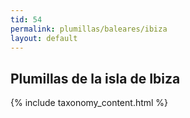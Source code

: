 ```yaml
---
tid: 54
permalink: plumillas/baleares/ibiza
layout: default
---
```

## Plumillas de la isla de Ibiza
{% include taxonomy_content.html %}
